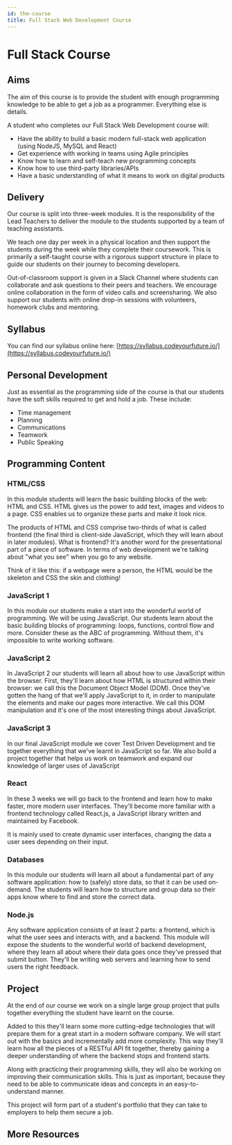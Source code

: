 ```yaml
---
id: the-course
title: Full Stack Web Development Course
---
```


# Full Stack Course

## Aims

The aim of this course is to provide the student with enough programming knowledge to be able to get a job as a programmer. Everything else is details.

A student who completes our Full Stack Web Development course will:

* Have the ability to build a basic modern full-stack web application \(using NodeJS, MySQL and React\)
* Get experience with working in teams using Agile principles
* Know how to learn and self-teach new programming concepts
* Know how to use third-party libraries/APIs
* Have a basic understanding of what it means to work on digital products

## Delivery

Our course is split into three-week modules. It is the responsibility of the Lead Teachers to deliver the module to the students supported by a team of teaching assistants.

We teach one day per week in a physical location and then support the students during the week while they complete their coursework. This is primarily a self-taught course with a rigorous support structure in place to guide our students on their journey to becoming developers.

Out-of-classroom support is given in a Slack Channel where students can collaborate and ask questions to their peers and teachers. We encourage online collaboration in the form of video calls and screensharing. We also support our students with online drop-in sessions with volunteers, homework clubs and mentoring.

## Syllabus

You can find our syllabus online here: [https://syllabus.codeyourfuture.io/](https://syllabus.codeyourfuture.io/)

## Personal Development

Just as essential as the programming side of the course is that our students have the soft skills required to get and hold a job. These include:

* Time management
* Planning
* Communications
* Teamwork
* Public Speaking

## Programming Content

### HTML/CSS

In this module students will learn the basic building blocks of the web: HTML and CSS. HTML gives us the power to add text, images and videos to a page. CSS enables us to organize these parts and make it look nice.

The products of HTML and CSS comprise two-thirds of what is called frontend \(the final third is client-side JavaScript, which they will learn about in later modules\). What is frontend? It's another word for the presentational part of a piece of software. In terms of web development we're talking about "what you see" when you go to any website.

Think of it like this: if a webpage were a person, the HTML would be the skeleton and CSS the skin and clothing!

### JavaScript 1

In this module our students make a start into the wonderful world of programming. We will be using JavaScript. Our students learn about the basic building blocks of programming: loops, functions, control flow and more. Consider these as the ABC of programming. Without them, it's impossible to write working software.

### JavaScript 2

In JavaScript 2 our students will learn all about how to use JavaScript within the browser. First, they'll learn about how HTML is structured within their browser: we call this the Document Object Model \(DOM\). Once they've gotten the hang of that we'll apply JavaScript to it, in order to manipulate the elements and make our pages more interactive. We call this DOM manipulation and it's one of the most interesting things about JavaScript.

### JavaScript 3

In our final JavaScript module we cover Test Driven Development and tie together everything that we've learnt in JavaScript so far. We also build a project together that helps us work on teamwork and expand our knowledge of larger uses of JavaScript

### React

In these 3 weeks we will go back to the frontend and learn how to make faster, more modern user interfaces. They'll become more familiar with a frontend technology called React.js, a JavaScript library written and maintained by Facebook.

It is mainly used to create dynamic user interfaces, changing the data a user sees depending on their input.

### Databases

In this module our students will learn all about a fundamental part of any software application: how to \(safely\) store data, so that it can be used on-demand. The students will learn how to structure and group data so their apps know where to find and store the correct data.

### Node.js

Any software application consists of at least 2 parts: a frontend, which is what the user sees and interacts with, and a backend. This module will expose the students to the wonderful world of backend development, where they learn all about where their data goes once they've pressed that submit button. They'll be writing web servers and learning how to send users the right feedback.

## Project

At the end of our course we work on a single large group project that pulls together everything the student have learnt on the course.

Added to this they'll learn some more cutting-edge technologies that will prepare them for a great start in a modern software company. We will start out with the basics and incrementally add more complexity. This way they'll learn how all the pieces of a RESTful API fit together, thereby gaining a deeper understanding of where the backend stops and frontend starts.

Along with practicing their programming skills, they will also be working on improving their communication skills. This is just as important, because they need to be able to communicate ideas and concepts in an easy-to-understand manner.

This project will form part of a student's portfolio that they can take to employers to help them secure a job.

## More Resources

